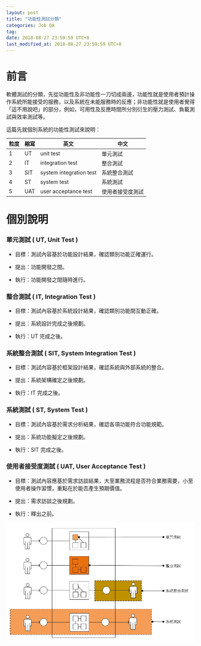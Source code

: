 ```yaml
---
layout: post
title: "功能性測試分類"
categories: Job QA
tag: 
date: 2018-08-27 23:59:59 UTC+8 
last_modified_at: 2018-08-27 23:59:59 UTC+8 
---
```


# 前言

 軟體測試的分類，先從功能性及非功能性一刀切成兩邊，功能性就是使用者預計操作系統所能接受的服務，以及系統在未能服務時的反應；非功能性就是使用者覺得「這不用說吧」的部分，例如，可用性及反應時間所分別衍生的壓力測試、負載測試與效率測試等。

 這篇先就個別系統的功能性測試來說明：

 |粒度|縮寫|英文|中文
 |---|---|---|---
 |1  |UT  |unit test                  |單元測試
 |2  |IT  |integration test           |整合測試
 |3  |SIT |system integration test    |系統整合測試
 |4  |ST  |system test                |系統測試
 |5  |UAT |user acceptance test       |使用者接受度測試

# 個別說明

### 單元測試 ( UT, Unit Test )

  * 目標：測試內容基於功能設計結果，確認類別功能正確運行。

  * 提出：功能開發之間。

  * 執行：功能開發之間隨時進行。

### 整合測試 ( IT, Integration Test )

  * 目標：測試內容基於系統設計結果，確認類別功能間互動正確。

  * 提出：系統設計完成之後規劃。

  * 執行：UT 完成之後。

### 系統整合測試 ( SIT, System Integration Test )

 * 目標：測試內容基於框架設計結果，確認系統與外部系統的整合。

 * 提出：系統架構確定之後規劃。

 * 執行：IT 完成之後。

### 系統測試 ( ST, System Test )

 * 目標：測試內容基於需求分析結果，確認各項功能符合功能規範。
 
 * 提出：系統功能擬定之後規劃。
 
 * 執行：SIT 完成之後。

### 使用者接受度測試 ( UAT, User Acceptance Test )

 * 目標：測試內容應基於需求訪談結果，大至業務流程是否符合業務需要，小至使用者操作習慣，重點在於能否產生預期價值。
 
 * 提出：需求訪談之後規劃。
 
 * 執行：釋出之前。

![TypeOfTesting](/assets/2018-08-27/TypeOfTesting.jpg)